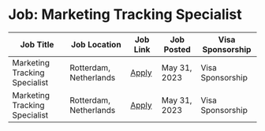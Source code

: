 # Job: Marketing Tracking Specialist

| Job Title | Job Location | Job Link | Job Posted | Visa Sponsorship |
| --- | --- | --- | --- | --- |
| Marketing Tracking Specialist | Rotterdam, Netherlands | [Apply](https://www.careersatcoolblue.com/vacancies/marketing-tracking-specialist/) | May 31, 2023 | Visa Sponsorship |
| Marketing Tracking Specialist | Rotterdam, Netherlands | [Apply](https://www.careersatcoolblue.com/vacancies/marketing-tracking-specialist/) | May 31, 2023 | Visa Sponsorship |
